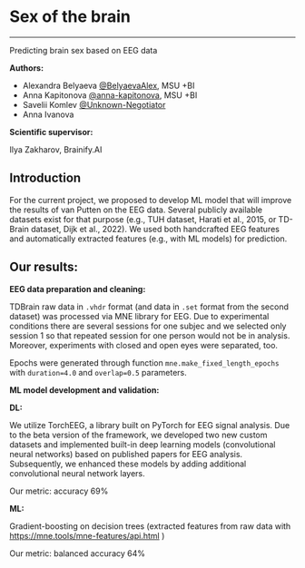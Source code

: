 # Sex of the brain
---------------------------------------------------------------------------------------
Predicting brain sex based on EEG data

**Authors:**
- Alexandra Belyaeva [@BelyaevaAlex](https://github.com/BelyaevaAlex), MSU +BI
- Anna Kapitonova [@anna-kapitonova](https://github.com/anna-kapitonova), MSU +BI
- Savelii Komlev [@Unknown-Negotiator](https://github.com/Unknown-Negotiator)
- Anna Ivanova
  
**Scientific supervisor:**

Ilya Zakharov, Brainify.AI
  
## Introduction

For the current project, we proposed to develop ML model that will improve the results of van Putten on the EEG data. Several publicly available datasets exist for that purpose (e.g., TUH dataset, Harati et al., 2015, or TD-Brain dataset, Dijk et al., 2022). We used both handcrafted EEG features and automatically extracted features (e.g., with ML models) for prediction.

##  Our results:

__EEG data preparation and cleaning:__

TDBrain raw data in `.vhdr` format (and data in `.set` format from the second dataset) was processed via MNE library for EEG. Due to experimental conditions there are several sessions for one subjec and we selected only session 1 so that repeated session for one person would not be in analysis. Moreover, experiments with closed and open eyes were separated, too.

Epochs were generated through function `mne.make_fixed_length_epochs` with `duration=4.0` and `overlap=0.5` parameters.
 
__ML model development and validation:__
 
 __DL:__
 
We utilize TorchEEG, a library built on PyTorch for EEG signal analysis. Due to the beta version of the framework, we developed two new custom datasets and implemented built-in deep learning models (convolutional neural networks) based on published papers for EEG analysis. Subsequently, we enhanced these models by adding additional convolutional neural network layers.

Our metric: accuracy 69%

__ML:__

Gradient-boosting on decision trees (extracted features from raw data with https://mne.tools/mne-features/api.html )

Our metric: balanced accuracy 64%


